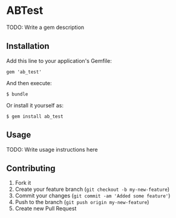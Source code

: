 # ABTest

TODO: Write a gem description

## Installation

Add this line to your application's Gemfile:

    gem 'ab_test'

And then execute:

    $ bundle

Or install it yourself as:

    $ gem install ab_test

## Usage

TODO: Write usage instructions here

## Contributing

1. Fork it
2. Create your feature branch (`git checkout -b my-new-feature`)
3. Commit your changes (`git commit -am 'Added some feature'`)
4. Push to the branch (`git push origin my-new-feature`)
5. Create new Pull Request
